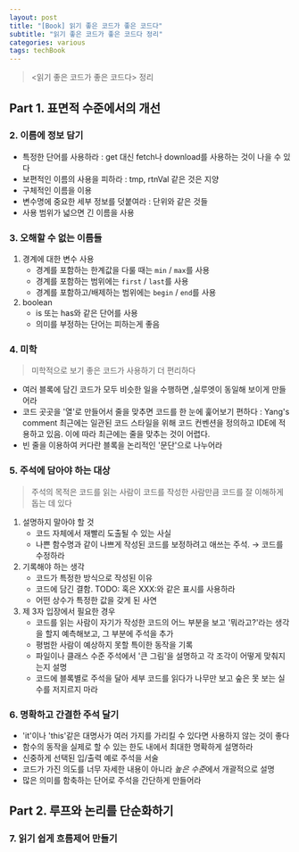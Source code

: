 ```yaml
---
layout: post
title: "[Book] 읽기 좋은 코드가 좋은 코드다"
subtitle: "읽기 좋은 코드가 좋은 코드다 정리"
categories: various
tags: techBook
---
```


> <읽기 좋은 코드가 좋은 코드다> 정리

## Part 1. 표면적 수준에서의 개선
### 2. 이름에 정보 담기
- 특정한 단어를 사용하라 : get 대신 fetch나 download를 사용하는 것이 나을 수 있다
- 보편적인 이름의 사용을 피하라 : tmp, rtnVal 같은 것은 지양
- 구체적인 이름을 이용 
- 변수명에 중요한 세부 정보를 덧붙여라 : 단위와 같은 것들
- 사용 범위가 넓으면 긴 이름을 사용

### 3. 오해할 수 없는 이름들
1. 경계에 대한 변수 사용
	- 경계를 포함하는 한계값을 다룰 때는 `min` / `max`를 사용
	- 경계를 포함하는 범위에는 `first` / `last`를 사용
	- 경계를 포함하고/배제하는 범위에는 `begin` / `end`를 사용
2. boolean
	- is 또는 has와 같은 단어를 사용
	- 의미를 부정하는 단어는 피하는게 좋음

### 4. 미학
> 미학적으로 보기 좋은 코드가 사용하기 더 편리하다
- 여러 블록에 담긴 코드가 모두 비슷한 일을 수행하면 ,실루엣이 동일해 보이게 만들어라
- 코드 곳곳을 '열'로 만들어서 줄을 맞추면 코드를 한 눈에 훑어보기 편하다 : Yang's comment 최근에는 일관된 코드 스타일을 위해 코드 컨벤션을 정의하고 IDE에 적용하고 있음. 이에 따라 최근에는 줄을 맞추는 것이 어렵다.
- 빈 줄을 이용하여 커다란 블록을 논리적인 '문단'으로 나누어라

### 5. 주석에 담아야 하는 대상
> 주석의 목적은 코드를 읽는 사람이 코드를 작성한 사람만큼 코드를 잘 이해하게 돕는 데 있다
1. 설명하지 말아야 할 것
	- 코드 자체에서 재빨리 도출될 수 있는 사실
	- 나쁜 함수명과 같이 나쁘게 작성된 코드를 보정하려고 애쓰는 주석. → 코드를 수정하라
2. 기록해야 하는 생각
	- 코드가 특정한 방식으로 작성된 이유
	- 코드에 담긴 결함. TODO: 혹은 XXX:와 같은 표시를 사용하라
	- 어떤 상수가 특정한 값을 갖게 된 사연
3. 제 3자 입장에서 필요한 경우
	- 코드를 읽는 사람이 자기가 작성한 코드의 어느 부분을 보고 '뭐라고?'라는 생각을 할지 예측해보고, 그 부분에 주석을 추가
	- 평범한 사람이 예상하지 못할 특이한 동작을 기록
	- 파일이나 클래스 수준 주석에서 '큰 그림'을 설명하고 각 조각이 어떻게 맞춰지는지 설명
	- 코드에 블록별로 주석을 달아 세부 코드를 읽다가 나무만 보고 숲은 못 보는 실수를 저지르지 마라

### 6. 명확하고 간결한 주석 달기
- 'it'이나 'this'같은 대명사가 여러 가지를 가리킬 수 있다면 사용하지 않는 것이 좋다
- 함수의 동작을 실제로 할 수 있는 한도 내에서 최대한 명확하게 설명하라
- 신중하게 선택된 입/출력 예로 주석을 서술
- 코드가 가진 의도를 너무 자세한 내용이 아니라 *높은 수준*에서 개괄적으로 설명
- 많은 의미를 함축하는 단어로 주석을 간단하게 만들어라

## Part 2. 루프와 논리를 단순화하기
### 7. 읽기 쉽게 흐름제어 만들기